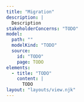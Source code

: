 ```yaml
---
title: "Migration"
description: |
  Description
stakeholderConcerns: "TODO"
model:
  path: ""
  modelKind: "TODO"
  source:
    id: "TODO"
    page: TODO
elements:
  - title: "TODO"
    content: |
      TODO
layout: "layouts/view.njk"
---
```

